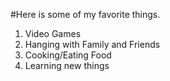 #Here is some of my favorite things.

1. Video Games
2. Hanging with Family and Friends
3. Cooking/Eating Food
4. Learning new things


